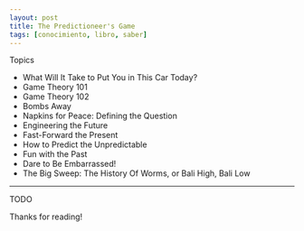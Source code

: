 ```yaml
---
layout: post
title: The Predictioneer's Game
tags: [conocimiento, libro, saber]
---
```


<!--Resumen-->

Topics 

- What Will It Take to Put You in This Car Today?
- Game Theory 101
- Game Theory 102
- Bombs Away
- Napkins for Peace: Defining the Question
- Engineering the Future
- Fast-Forward the Present
- How to Predict the Unpredictable
- Fun with the Past
- Dare to Be Embarrassed!
- The Big Sweep: The History Of Worms, or Bali High, Bali Low

---

<!--more-->
TODO
  
Thanks for reading!